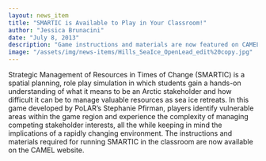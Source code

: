```yaml
---
layout: news_item
title: "SMARTIC is Available to Play in Your Classroom!"
author: "Jessica Brunacini"
date: "July 8, 2013"
description: "Game instructions and materials are now featured on CAMEL."
image: "/assets/img/news-items/Hills_SeaIce_OpenLead_edit%20copy.jpg"
---
```


Strategic Management of Resources in Times of Change (SMARTIC) is a spatial planning, role play simulation in which students gain a hands-on understanding of what it means to be an Arctic stakeholder and how difficult it can be to manage valuable resources as sea ice retreats.  In this game developed by PoLAR’s Stephanie Pfirman, players identify vulnerable areas within the game region and experience the complexity of managing competing stakeholder interests, all the while keeping in mind the implications of a rapidly changing environment.  The instructions and materials required for running SMARTIC in the classroom are now available on the CAMEL website.
